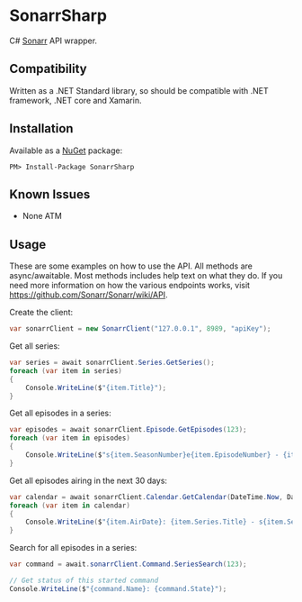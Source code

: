 # SonarrSharp
C# [Sonarr](https://sonarr.tv/) API wrapper.

## Compatibility
Written as a .NET Standard library, so should be compatible with .NET framework, .NET core and Xamarin.

## Installation
Available as a [NuGet](https://www.nuget.org/packages/SonarrSharp/) package:
```
PM> Install-Package SonarrSharp
```

## Known Issues
- None ATM

## Usage
These are some examples on how to use the API. All methods are async/awaitable. Most methods includes help text on what they do. If you need more information on how the various endpoints works, visit https://github.com/Sonarr/Sonarr/wiki/API.

Create the client:
```c#
var sonarrClient = new SonarrClient("127.0.0.1", 8989, "apiKey");
```

Get all series:
```c#
var series = await sonarrClient.Series.GetSeries();
foreach (var item in series)
{
    Console.WriteLine($"{item.Title}");
}
```

Get all episodes in a series:
```c#
var episodes = await sonarrClient.Episode.GetEpisodes(123);
foreach (var item in episodes)
{
    Console.WriteLine($"s{item.SeasonNumber}e{item.EpisodeNumber} - {item.Title}");
}
```

Get all episodes airing in the next 30 days:
```c#
var calendar = await sonarrClient.Calendar.GetCalendar(DateTime.Now, DateTime.Now.AddDays(30));
foreach (var item in calendar)
{
    Console.WriteLine($"{item.AirDate}: {item.Series.Title} - s{item.SeasonNumber}e{item.EpisodeNumber} - {item.Title}");
}
```

Search for all episodes in a series:
```c#
var command = await.sonarrClient.Command.SeriesSearch(123);

// Get status of this started command
Console.WriteLine($"{command.Name}: {command.State}");
```
